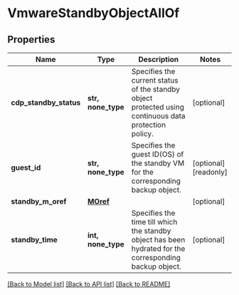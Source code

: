 # VmwareStandbyObjectAllOf


## Properties
Name | Type | Description | Notes
------------ | ------------- | ------------- | -------------
**cdp_standby_status** | **str, none_type** | Specifies the current status of the standby object protected using continuous data protection policy. | [optional] 
**guest_id** | **str, none_type** | Specifies the guest ID(OS) of the standby VM for the corresponding backup object. | [optional] [readonly] 
**standby_m_oref** | [**MOref**](MOref.md) |  | [optional] 
**standby_time** | **int, none_type** | Specifies the time till which the standby object has been hydrated for the corresponding backup object. | [optional] 

[[Back to Model list]](../README.md#documentation-for-models) [[Back to API list]](../README.md#documentation-for-api-endpoints) [[Back to README]](../README.md)


